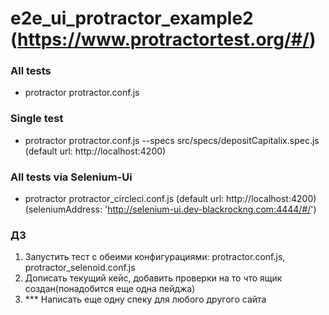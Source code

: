 # e2e_ui_protractor_example2 (https://www.protractortest.org/#/)
### All tests
- protractor protractor.conf.js

### Single test
- protractor protractor.conf.js --specs src/specs/depositCapitalix.spec.js
  (default url: http://localhost:4200)

### All tests via Selenium-Ui
- protractor protractor_circleci.conf.js
  (default url: http://localhost:4200) (seleniumAddress: 'http://selenium-ui.dev-blackrockng.com:4444/#/')
  
### ДЗ
1. Запустить тест с обеими конфигурациями: protractor.conf.js, protractor_selenoid.conf.js
2. Дописать текущий кейс, добавить проверки на то что ящик создан(понадобится еще одна пейджа)
3. *** Написать еще одну спеку для любого другого сайта
